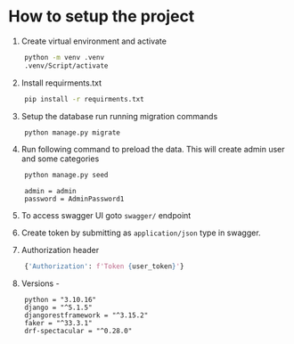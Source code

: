 # How to setup the project

1. Create virtual environment and activate

```cmd
    python -m venv .venv
    .venv/Script/activate
```

2. Install requirments.txt

```cmd
    pip install -r requirments.txt
```

3. Setup the database run running migration commands

```cmd
    python manage.py migrate
```

4. Run following command to preload the data.
    This will create admin user and some categories
```cmd
    python manage.py seed
```
```
    admin = admin
    password = AdminPassword1
```

5. To access swagger UI goto `swagger/` endpoint

6. Create token by submitting as `application/json` type in swagger.

7. Authorization header
```python
    {'Authorization': f'Token {user_token}'}
```

8. Versions -
```
    python = "3.10.16"
    django = "^5.1.5"
    djangorestframework = "^3.15.2"
    faker = "^33.3.1"
    drf-spectacular = "^0.28.0"
```
